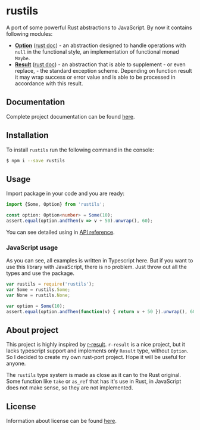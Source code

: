 # rustils

A port of some powerful Rust abstractions to JavaScript. By now it contains following modules:
* **[Option](https://lodin.github.io/rustils/modules/option.html)** ([rust doc](https://doc.rust-lang.org/std/option/index.html)) - an abstraction designed to
handle operations with `null` in the functional style, an implementation of functional monad 
`Maybe`.
* **[Result](https://lodin.github.io/rustils/modules/result.html)** ([rust doc](https://doc.rust-lang.org/std/result/)) - an abstraction that is able to 
supplement - or even replace, - the standard exception scheme. Depending on function result it
may wrap success or error value and is able to be processed in accordance with this result.

## Documentation
Complete project documentation can be found [here](https://lodin.github.io/rustils/).

## Installation
To install `rustils` run the following command in the console:
```bash
$ npm i --save rustils
```
## Usage
Import package in your code and you are ready:
```typescript
import {Some, Option} from 'rustils';

const option: Option<number> = Some(10);
assert.equal(option.andThen(v => v + 50).unwrap(), 60);
```
You can see detailed using in [API reference](https://lodin.github.io/rustils/).

### JavaScript usage
As you can see, all examples is written in Typescript here. But if you want to use this library
with JavaScript, there is no problem. Just throw out all the types and use the package.
```javascript
var rustils = require('rustils');
var Some = rustils.Some;
var None = rustils.None;

var option = Some(10);
assert.equal(option.andThen(function(v) { return v + 50 }).unwrap(), 60);
```

## About project
This project is highly inspired by [r-result](https://github.com/Havvy/result). `r-result` is a
nice project, but it lacks typescript support and implements only `Result` type, without `Option`.
So I decided to create my own rust-port project. Hope it will be useful for anyone. 

The `rustils` type system is made as close as it can to the Rust original. Some function like 
`take` or `as_ref` that has it's use in Rust, in JavaScript does not make sense, so they are not
implemented. 

## License
Information about license can be found [here](./LICENSE).